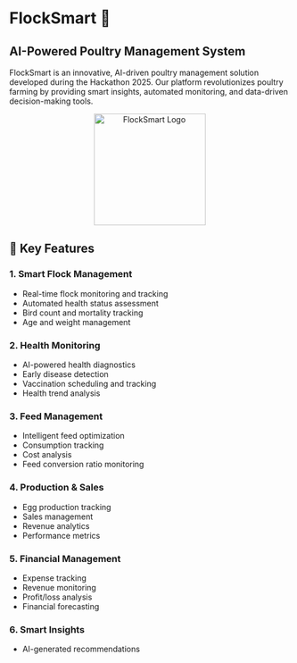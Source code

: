 # FlockSmart 🐔

## AI-Powered Poultry Management System

FlockSmart is an innovative, AI-driven poultry management solution developed during the Hackathon 2025. Our platform revolutionizes poultry farming by providing smart insights, automated monitoring, and data-driven decision-making tools.

<div align="center">
  <img src="public/favicon.ico" alt="FlockSmart Logo" width="200" height="200" />
</div>

## 🌟 Key Features

### 1. Smart Flock Management

- Real-time flock monitoring and tracking
- Automated health status assessment
- Bird count and mortality tracking
- Age and weight management

### 2. Health Monitoring

- AI-powered health diagnostics
- Early disease detection
- Vaccination scheduling and tracking
- Health trend analysis

### 3. Feed Management

- Intelligent feed optimization
- Consumption tracking
- Cost analysis
- Feed conversion ratio monitoring

### 4. Production & Sales

- Egg production tracking
- Sales management
- Revenue analytics
- Performance metrics

### 5. Financial Management

- Expense tracking
- Revenue monitoring
- Profit/loss analysis
- Financial forecasting

### 6. Smart Insights

- AI-generated recommendations
